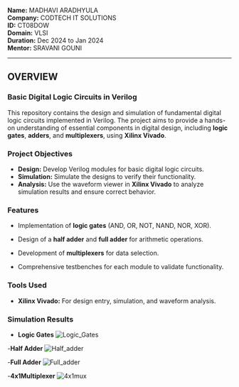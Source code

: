**Name:** MADHAVI ARADHYULA  
**Company:** CODTECH IT SOLUTIONS  
**ID:** CT08DOW  
**Domain:** VLSI  
**Duration:** Dec 2024 to Jan 2024  
**Mentor:** SRAVANI GOUNI  

---

## **OVERVIEW**

### **Basic Digital Logic Circuits in Verilog**  
This repository contains the design and simulation of fundamental digital logic circuits implemented in Verilog. The project aims to provide a hands-on understanding of essential components in digital design, including **logic gates**, **adders**, and **multiplexers**, using **Xilinx Vivado**.


### **Project Objectives**
- **Design:** Develop Verilog modules for basic digital logic circuits.  
- **Simulation:** Simulate the designs to verify their functionality.  
- **Analysis:** Use the waveform viewer in **Xilinx Vivado** to analyze simulation results and ensure correct behavior.  



### **Features**
- Implementation of **logic gates** (AND, OR, NOT, NAND, NOR, XOR).  
- Design of a **half adder** and **full adder** for arithmetic operations.


- Development of **multiplexers** for data selection.  
- Comprehensive testbenches for each module to validate functionality.  



### **Tools Used**
- **Xilinx Vivado:** For design entry, simulation, and waveform analysis.

### **Simulation Results**
- **Logic Gates**
  ![Logic_Gates](https://github.com/user-attachments/assets/11bbe4a0-affa-48ea-bca2-a9e0156c5e7c)


-**Half Adder**
  ![Half_adder](https://github.com/user-attachments/assets/25976d66-7fa1-4bbc-b51c-c7dad030a2a9)


-**Full Adder**
![Full_adder](https://github.com/user-attachments/assets/f4e708f5-30e5-4f24-87f8-b801a1edf189)


-**4x1Multiplexer**
![4x1mux](https://github.com/user-attachments/assets/a2131430-13ca-4e6f-9fe9-b9bf1fb9a398)


  


 
